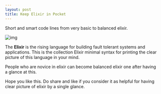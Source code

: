 ```yaml
---
layout: post
title: Keep Elixir in Pocket
---
```


Short and smart code lines from very basic to balanced elixir.

![img](https://cdn-images-1.medium.com/max/533/1*EhB5QAEYFVKwkQIvv9Z0rw.png)

The **Elixir** is the rising language for building fault tolerant systems and applications. This is the collection Elixir minimal syntax for printing the clear picture of this language in your mind.

People who are novice in elixir can become balanced elixir one after having a glance at this.

Hope you like this. Do share and like if you consider it as helpful for having clear picture of elixir by a single glance.
